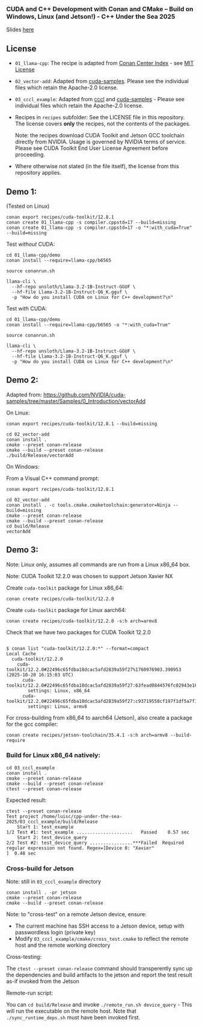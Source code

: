 ### CUDA and C++ Development with Conan and CMake – Build on Windows, Linux (and Jetson!)  - C++ Under the Sea 2025

Slides [here](https://github.com/jcar87/cpp-under-the-sea-2025/releases/download/breda-2025/CUDA-cpp-Development-Conan-CMake.pdf)

## License

- `01_llama-cpp`:
 The recipe is adapted from [Conan Center Index](https://github.com/conan-io/conan-center-index) - see [MIT License](https://github.com/conan-io/conan-center-index?tab=MIT-1-ov-file#readme)
- `02_vector-add`:
  Adapted from [cuda-samples](https://github.com/NVIDIA/cuda-samples/tree/master/Samples/0_Introduction/vectorAdd). Please see the individual files which retain the Apache-2.0 license.
- `03_cccl_example`:
  Adapted from [cccl](https://github.com/NVIDIA/cccl/tree/main/examples/thrust_flexible_device_system) and [cuda-samples](https://github.com/NVIDIA/cuda-samples/) - Please see individual files which retain the Apache-2.0 license.
- Recipes in `recipes` subfolder:
  See the LICENSE file in this repository. The license covers **only** the recipes, not the contents of the packages.
  
  Note: the recipes download CUDA Toolkit and Jetson GCC toolchain directly from NVIDIA. Usage is governed by NVIDIA terms of service. Please see CUDA Toolkit End User License Agreement before proceeding.
- Where otherwise not stated (in the file itself), the license from this repository applies.
## Demo 1:

(Tested on Linux)

```
conan export recipes/cuda-toolkit/12.8.1
conan create 01_llama-cpp -s compiler.cppstd=17 --build=missing
conan create 01_llama-cpp -s compiler.cppstd=17 -o "*:with_cuda=True" --build=missing
```

Test *without* CUDA:

```
cd 01_llama-cpp/demo
conan install --require=llama-cpp/b6565

source conanrun.sh

llama-cli \
  --hf-repo unsloth/Llama-3.2-1B-Instruct-GGUF \
  --hf-file Llama-3.2-1B-Instruct-Q6_K.gguf \
  -p "How do you install CUDA on Linux for C++ development?\n"
```

Test *with* CUDA:

```
cd 01_llama-cpp/demo
conan install --require=llama-cpp/b6565 -o "*:with_cuda=True"

source conanrun.sh

llama-cli \
  --hf-repo unsloth/Llama-3.2-1B-Instruct-GGUF \
  --hf-file Llama-3.2-1B-Instruct-Q6_K.gguf \
  -p "How do you install CUDA on Linux for C++ development?\n"
```

## Demo 2:

Adapted from: https://github.com/NVIDIA/cuda-samples/tree/master/Samples/0_Introduction/vectorAdd 

On Linux:
```
conan export recipes/cuda-toolkit/12.8.1 --build=missing

cd 02_vector-add
conan install . 
cmake --preset conan-release
cmake --build --preset conan-release
./build/Release/vectorAdd
```

On Windows:

From a Visual C++ command prompt:

```
conan export recipes/cuda-toolkit/12.8.1

cd 02_vector-add
conan install . -c tools.cmake.cmaketoolchain:generator=Ninja --build=missing
cmake --preset conan-release
cmake --build --preset conan-release
cd build/Release
vectorAdd
```

## Demo 3:

Note: Linux only, assumes all commands are run from a Linux x86_64 box.

Note: CUDA Toolkit 12.2.0 was chosen to support Jetson Xavier NX


Create `cuda-toolkit` package for Linux x86_64:
```
conan create recipes/cuda-toolkit/12.2.0
```

Create `cuda-toolkit` package for Linux aarch64:
```
conan create recipes/cuda-toolkit/12.2.0 -s:h arch=armv8
```

Check that we have two packages for CUDA Toolkit 12.2.0
```

$ conan list "cuda-toolkit/12.2.0:*" --format=compact
Local Cache
  cuda-toolkit/12.2.0
    cuda-toolkit/12.2.0#22496c65fdba18dcac5afd2839a59f27%1760976903.390953 (2025-10-20 16:15:03 UTC)
      cuda-toolkit/12.2.0#22496c65fdba18dcac5afd2839a59f27:63fead0844576fc02943e16909f08fcdddd6f44b
        settings: Linux, x86_64
      cuda-toolkit/12.2.0#22496c65fdba18dcac5afd2839a59f27:c93719558cf197f1df5a7f1d071093e26f0e44a0
        settings: Linux, armv8
```


For cross-building from x86_64 to aarch64 (Jetson), also create a package for the gcc compiler:

```
conan create recipes/jetson-toolchain/35.4.1 -s:h arch=armv8 --build-require
```


### Build for Linux x86_64 natively:

```
cd 03_cccl_example
conan install . 
cmake --preset conan-release
cmake --build --preset conan-release
ctest --preset conan-release
```

Expected result:
```
ctest --preset conan-release
Test project /home/luisc/cpp-under-the-sea-2025/03_cccl_example/build/Release
    Start 1: test_example
1/2 Test #1: test_example .....................   Passed    0.57 sec
    Start 2: test_device_query
2/2 Test #2: test_device_query ................***Failed  Required regular expression not found. Regex=[Device 0: "Xavier"
]  0.48 sec
```
### Cross-build for Jetson

Note: still in `03_cccl_example` directory

```
conan install . -pr jetson
cmake --preset conan-release
cmake --build --preset conan-release
```

Note: to "cross-test" on a remote Jetson device, ensure:
- The current machine has SSH access to a Jetson device, setup with passwordless login (private key)
- Modify `03_cccl_example/cmake/cross_test.cmake` to reflect the remote host and the remote working directory

Cross-testing:

The `ctest --preset conan-release` command should transperently sync up the dependencies and build artifacts to the jetson and report the test result as-if invoked from the Jetson

Remote-run script:

You can `cd build/Release` and invoke `./remote_run.sh device_query` - This will run the executable on the remote host. Note that `./sync_runtime_deps.sh` must have been invoked first.